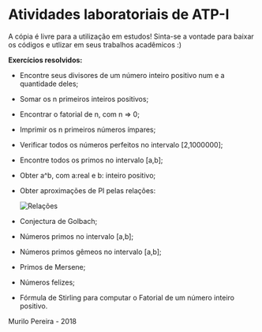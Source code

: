 # Atividades laboratoriais de ATP-I
A cópia é livre para a utilização em estudos! Sinta-se a vontade para baixar os códigos e utlizar em seus trabalhos acadêmicos :)

<strong>Exercícios resolvidos:</strong>
- Encontre seus divisores de um número inteiro positivo num e a quantidade
deles;
- Somar os n primeiros inteiros positivos;
- Encontrar o fatorial de n, com n => 0;
- Imprimir os n primeiros números ímpares;
- Verificar todos os números perfeitos no intervalo [2,1000000];
- Encontre todos os primos no intervalo [a,b];
- Obter a^b, com a:real e b: inteiro positivo; 
- Obter aproximações de PI pelas relações:

    ![Relações](https://github.com/murilopereirame/atp1/blob/master/Images/RelacoesPI.png)    
- Conjectura de Golbach;
- Números primos no intervalo [a,b];
- Números primos gêmeos no intervalo [a,b];
- Primos de Mersene;
- Números felizes;
- Fórmula de Stirling para computar o Fatorial de um número inteiro positivo.

Murilo Pereira - 2018
